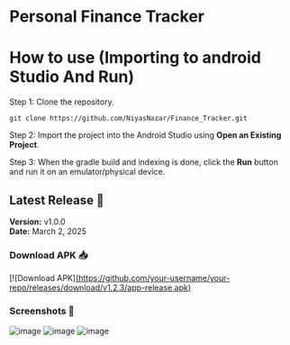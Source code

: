 # Personal Finance Tracker





# How to use (Importing to android Studio And Run)
Step 1:
Clone the repository.
```
git clone https://github.com/NiyasNazar/Finance_Tracker.git

```
Step 2:
Import the project into the Android Studio using **Open an Existing Project**.

Step 3: 
When the gradle build and indexing is done, click the **Run** button and run it on an emulator/physical device.


## Latest Release 🚀
**Version:** v1.0.0  
**Date:** March 2, 2025  


### **Download APK 📥**
[![Download APK][(https://github.com/your-username/your-repo/releases/download/v1.2.3/app-release.apk)](https://github.com/NiyasNazar/Finance_Tracker/releases/download/v1.0.1/FinanceTracker.apk)

### **Screenshots 📸**
![image](https://github.com/user-attachments/assets/bc1b044f-f998-4e99-b263-0fcb02896e11)
![image](https://github.com/user-attachments/assets/e3d9c358-aa76-4851-a96c-8bf0d9acfb44)
![image](https://github.com/user-attachments/assets/5da24f85-cbfd-48a1-8f68-47a6f8bd0311)







